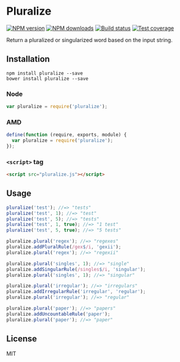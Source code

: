 # Pluralize

[![NPM version][npm-image]][npm-url]
[![NPM downloads][downloads-image]][downloads-url]
[![Build status][travis-image]][travis-url]
[![Test coverage][coveralls-image]][coveralls-url]

Return a pluralized or singularized word based on the input string.

## Installation

```
npm install pluralize --save
bower install pluralize --save
```

### Node

```javascript
var pluralize = require('pluralize');
```

### AMD

```javascript
define(function (require, exports, module) {
  var pluralize = require('pluralize');
});
```

### `<script>` tag

```html
<script src="pluralize.js"></script>
```

## Usage

```javascript
pluralize('test'); //=> "tests"
pluralize('test', 1); //=> "test"
pluralize('test', 5); //=> "tests"
pluralize('test', 1, true); //=> "1 test"
pluralize('test', 5, true); //=> "5 tests"

pluralize.plural('regex'); //=> "regexes"
pluralize.addPluralRule(/gex$/i, 'gexii');
pluralize.plural('regex'); //=> "regexii"

pluralize.plural('singles', 1); //=> "single"
pluralize.addSingularRule(/singles$/i, 'singular');
pluralize.plural('singles', 1); //=> "singular"

pluralize.plural('irregular'); //=> "irregulars"
pluralize.addIrregularRule('irregular', 'regular');
pluralize.plural('irregular'); //=> "regular"

pluralize.plural('paper'); //=> "papers"
pluralize.addUncountableRule('paper');
pluralize.plural('paper'); //=> "paper"
```

## License

MIT

[npm-image]: https://img.shields.io/npm/v/pluralize.svg?style=flat
[npm-url]: https://npmjs.org/package/pluralize
[downloads-image]: https://img.shields.io/npm/dm/pluralize.svg?style=flat
[downloads-url]: https://npmjs.org/package/pluralize
[travis-image]: https://img.shields.io/travis/blakeembrey/pluralize.svg?style=flat
[travis-url]: https://travis-ci.org/blakeembrey/pluralize
[coveralls-image]: https://img.shields.io/coveralls/blakeembrey/pluralize.svg?style=flat
[coveralls-url]: https://coveralls.io/r/blakeembrey/pluralize?branch=master
